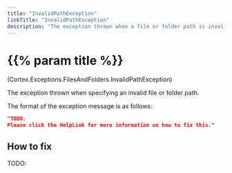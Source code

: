 ```yaml
---
title: "InvalidPathException"
linkTitle: "InvalidPathException"
description: "The exception thrown when a file or folder path is invalid."
---
```


# {{% param title %}}

<p class="namespace">(Cortex.Exceptions.FilesAndFolders.InvalidPathException)</p>

The exception thrown when specifying an invalid file or folder path.

The format of the exception message is as follows:

```json
"TODO.
Please click the HelpLink for more information on how to fix this."
```

## How to fix

TODO:
